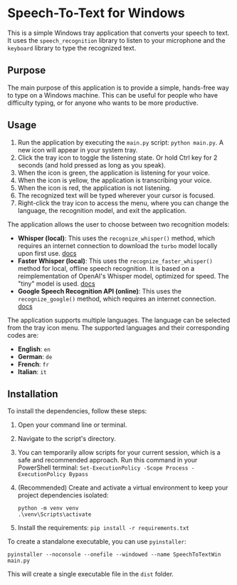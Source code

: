 # Speech-To-Text for Windows

This is a simple Windows tray application that converts your speech to text. It uses the `speech_recognition` library to listen to your microphone and the `keyboard` library to type the recognized text.

## Purpose

The main purpose of this application is to provide a simple, hands-free way to type on a Windows machine. This can be useful for people who have difficulty typing, or for anyone who wants to be more productive.

## Usage

1. Run the application by executing the `main.py` script: `python main.py`. A new icon will appear in your system tray.
2. Click the tray icon to toggle the listening state. Or hold Ctrl key for 2 seconds (and hold pressed as long as you speak).
3. When the icon is green, the application is listening for your voice.
4. When the icon is yellow, the application is transcribing your voice.
5. When the icon is red, the application is not listening.
6. The recognized text will be typed wherever your cursor is focused.
7. Right-click the tray icon to access the menu, where you can change the language, the recognition model, and exit the application.

The application allows the user to choose between two recognition models:

- **Whisper (local)**: This uses the `recognize_whisper()` method, which requires an internet connection to download the `turbo` model locally upon first use. [docs](https://raw.githubusercontent.com/openai/whisper/refs/heads/main/README.md)
- **Faster Whisper (local)**: This uses the `recognize_faster_whisper()` method for local, offline speech recognition. It is based on a reimplementation of OpenAI's Whisper model, optimized for speed. The "tiny" model is used. [docs](https://raw.githubusercontent.com/SYSTRAN/faster-whisper/refs/heads/master/README.md)
- **Google Speech Recognition API (online)**: This uses the `recognize_google()` method, which requires an internet connection. [docs](https://cloud.google.com/speech-to-text/docs/reference/rest)

The application supports multiple languages. The language can be selected from the tray icon menu. The supported languages and their corresponding codes are:

- **English**: `en`
- **German**: `de`
- **French**: `fr`
- **Italian**: `it`

## Installation

To install the dependencies, follow these steps:

1. Open your command line or terminal.
2. Navigate to the script's directory.
3. You can temporarily allow scripts for your current session, which is a safe and recommended approach. Run this command in your PowerShell terminal:
   `Set-ExecutionPolicy -Scope Process -ExecutionPolicy Bypass`
4. (Recommended) Create and activate a virtual environment to keep your project dependencies isolated:

   ```
   python -m venv venv
   .\venv\Scripts\activate
   ```

5. Install the requirements: `pip install -r requirements.txt`

To create a standalone executable, you can use `pyinstaller`:

```
pyinstaller --noconsole --onefile --windowed --name SpeechToTextWin main.py
```

This will create a single executable file in the `dist` folder.
